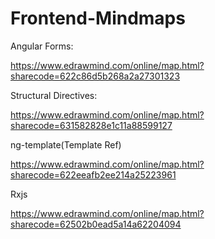 # Frontend-Mindmaps

Angular Forms:

https://www.edrawmind.com/online/map.html?sharecode=622c86d5b268a2a27301323

Structural Directives:

https://www.edrawmind.com/online/map.html?sharecode=631582828e1c11a88599127

ng-template(Template Ref)
  
https://www.edrawmind.com/online/map.html?sharecode=622eeafb2ee214a25223961

Rxjs

https://www.edrawmind.com/online/map.html?sharecode=62502b0ead5a14a62204094
